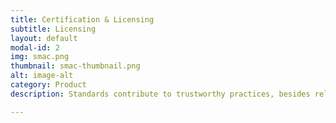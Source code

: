 ```yaml
---
title: Certification & Licensing
subtitle: Licensing 
layout: default
modal-id: 2
img: smac.png
thumbnail: smac-thumbnail.png
alt: image-alt
category: Product
description: Standards contribute to trustworthy practices, besides reliable and productive outcomes. We also help navigate Federal and State regulations, to secure licenses for exclusive operations. 

---
```

